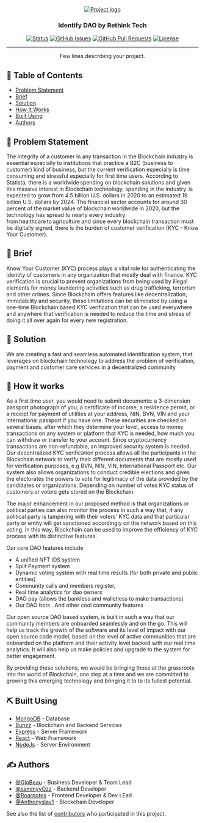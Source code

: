 <p align="center">
  <a href="" rel="noopener">
    <img  src="https://github.com/Ballox-by-Team-Wonder/bunzz-client/blob/master/Base%20for%20ui/dashboard/assets/images/identify/ide_logo-transformed.png" alt="Project logo"></a>

<h3 align="center">Identify DAO by Rethink Tech</h3>

<div align="center">

[![Status](https://img.shields.io/badge/status-active-success.svg)]()
[![GitHub Issues](https://img.shields.io/github/issues/kylelobo/The-Documentation-Compendium.svg)](https://github.com/kylelobo/The-Documentation-Compendium/issues)
[![GitHub Pull Requests](https://img.shields.io/github/issues-pr/kylelobo/The-Documentation-Compendium.svg)](https://github.com/kylelobo/The-Documentation-Compendium/pulls)
[![License](https://img.shields.io/badge/license-MIT-blue.svg)](/LICENSE)

</div>

---

<p align="center"> Few lines describing your project.
    <br> 
</p>

## 📝 Table of Contents

- [Problem Statement](#problem)
- [Brief](#getting_started)
- [Solution](#usage)
- [How It Works](#deployment)
- [Built Using](#built_using)
- [Authors](#authors)

## 🧐 Problem Statement <a name = "problem"></a>

The integrity of a customer in any transaction in the Blockchain industry is essential especially to institutions that practice a B2C (business to customer) kind of business, but the current verification especially  is time consuming and stressful especially for first time users.
According to Statista, there is a worldwide spending on blockchain solutions and given this massive interest in Blockchain technology, spending in the industry  is expected to grow from 4.5 billion U.S. dollars in 2020 to an estimated 19 billion U.S. dollars by 2024. The financial sector accounts for around 30 percent of the market value of blockchain worldwide in 2020, but the technology has spread to nearly every industry from healthcare to agriculture and since every blockchain transaction must be digitally signed, there is the burden of customer verification (KYC - Know Your Customer).


## 🏁 Brief <a name = "getting_started"></a>

Know Your Customer (KYC) process plays a vital role for authenticating the identity of customers in any organization that mostly deal with finance. KYC verification is crucial to prevent organizations from being used by illegal elements for money laundering activities such as drug trafficking, terrorism and other crimes. Since Blockchain offers features like decentralization, immutability and security, these limitations can be eliminated by using a one-time Blockchain based KYC verification that can be used everywhere and anywhere that verification is needed to reduce the time and streas of doing it all over again for every new registration.


## 🎈 Solution <a name="usage"></a>

We are creating a fast and seamless automated identification system, that leverages on blockchain technology to address the problem of verification, payment and customer care services in a decentralized community

## 🚀 How it works <a name = "deployment"></a>

As a first time user, you would need to submit documents: a 3-dimension passport photograph of you, a certificate of income, a residence permit, or a receipt for payment of utilities at your address, NIN, BVN, VIN and your international passport if you have one. These securities are checked on several bases, after which they determine your level, access to money transactions on any system or platform that KYC is needed, how much you can withdraw or transfer to your account. Since cryptocurrency transactions are non-refundable, an improved security system is needed.
Our decentralized KYC verification process allows all the participants  in the Blockchain network to verify their different documents that are mostly used for verification purposes, e.g BVN, NIN, VIN, International Passport etc.
Our system also allows organizations to conduct credible elections and gives the electorates the powers to vote for legitimacy of the data provided by the candidates or organizations. Depending on number of votes KYC status of customers or voters gets stored on the Blockchain. 

The major enhancement in our proposed method is that organizations or political parties can also monitor the process in such a way that, if any political party is tampering with their voters' KYC data and that particular party or entity will get sanctioned accordingly on the network based on this voting. In this way, Blockchain can be used to improve the efficiency of KYC process with its distinctive features.

Our core DAO features include 
- A unified NFT IDS system 
- Spilt Payment system
- Dynamic voting system with real time results (for both private and public entities)
- Community calls and members register,
- Real time analytics for dao owners
- DAO pay (allows the bankless and walletless to make transactions)
- Our DAO bots . And other cool community features

Our open source DAO based system, is built in such a way that our community members are onboarded seamlessly and on the go. This will help us track the growth of the software and its level of impact  with our open source code model, based on the level of active communities that are onboarded on the platform and their activity level backed with our real time analytics. It will also help us make policies and upgrade to the system for better engagement.

By providing these solutions, we would be bringing those at the grassroots into the world of Blockchain, one step at a time and we are committed to growing this emerging technology and bringing it to to its fullest potential. 


## ⛏️ Built Using <a name = "built_using"></a>

- [MongoDB](https://www.mongodb.com/) - Database
- [Bunzz](https://www.bunzz.dev/) - Blockchain and Backend Services
- [Express](https://expressjs.com/) - Server Framework
- [React](https://React.org/) - Web Framework
- [NodeJs](https://nodejs.org/en/) - Server Environment

## ✍️ Authors <a name = "authors"></a>

- [@GloBeau](https://github.com/GloBeau) - Business Developer & Team Lead
- [@sammyyOzz](https://github.com/sammyyOzz) - Backend Developer
- [@Roarnotes](https://github.com/Roarnotes) - Frontend Developer & Dev LEad
- [@Anthonyslav1](https://github.com/Anthonyslav1) - Blockchain Developer

See also the list of [contributors](https://github.com/Ballox-by-Team-Wonder/bunzz-client/graphs/contributors) who participated in this project.
